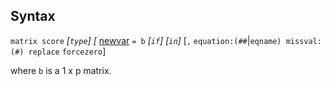 ## Syntax

`matrix score` _\[`type`\] \[_
[newvar](http://www.stata.com/help.cgi?newvar)
`= b` _\[`if`\] \[`in`\]_ \[`,`
`equation:(##`\|`eqname) missval:(#) replace`
`forcezero`\]

where `b` is a 1 x p matrix.

